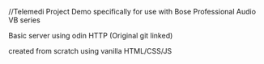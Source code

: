 //Telemedi Project Demo specifically for use with Bose Professional Audio VB series

Basic server using odin HTTP (Original git linked)

created from scratch using vanilla HTML/CSS/JS
